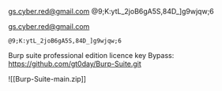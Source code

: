 

gs.cyber.red@gmail.com
@9;K:ytL_2joB6gA5S,84D_]g9wjqw;6


gs.cyber.red@gmail.com
```
@9;K:ytL_2joB6gA5S,84D_]g9wjqw;6
```


Burp suite professional edition licence key Bypass:
https://github.com/gt0day/Burp-Suite.git

![[Burp-Suite-main.zip]]





